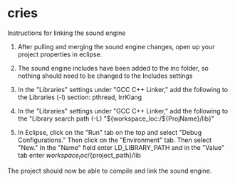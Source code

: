 # cries

Instructions for linking the sound engine

1. After pulling and merging the sound engine changes, open up your project
   properties in eclipse.

2. The sound engine includes have been added to the inc folder, so nothing 
   should need to be changed to the Includes settings

3. In the "Libraries" settings under "GCC C++ Linker," add the following to 
   the Libraries (-l) section:
	pthread, 
	IrrKlang

4. In the "Libraries" settings under "GCC C++ Linker," add the following to
   the "Library search path (-L)
	"${workspace_loc:/${ProjName}/lib}"

5. In Eclipse, click on the "Run" tab on the top and select "Debug Configurations."
   Then click on the "Environment" tab. Then select "New." In the "Name" field
   enter LD_LIBRARY_PATH and in the "Value" tab enter ${workspace_loc}/${project_path}/lib 

The project should now be able to compile and link the sound engine.
